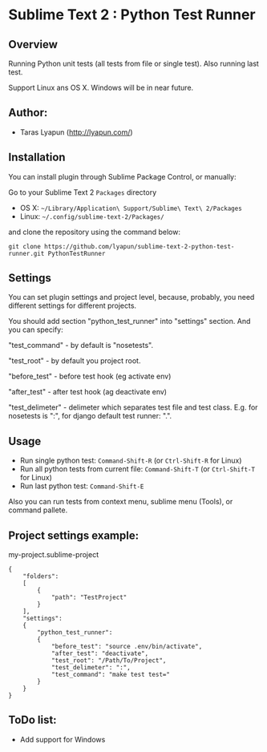 Sublime Text 2 : Python Test Runner
===================================

Overview
--------
Running Python unit tests (all tests from file or single test). Also running last test.

Support Linux ans OS X. Windows will be in near future.

Author:
-------
* Taras Lyapun (http://lyapun.com/)

Installation
------------

You can install plugin through Sublime Package Control, or manually:


Go to your Sublime Text 2 `Packages` directory

 - OS X: `~/Library/Application\ Support/Sublime\ Text\ 2/Packages`
 - Linux: `~/.config/sublime-text-2/Packages/`

and clone the repository using the command below:

``` shell
git clone https://github.com/lyapun/sublime-text-2-python-test-runner.git PythonTestRunner
```

Settings
--------

You can set plugin settings and project level, because, probably, you need different settings for different projects.

You should add section "python_test_runner" into "settings" section.
 And you can specify:

"test_command" - by default is "nosetests".

"test_root" - by default you project root.

"before_test" - before test hook (eg activate env)

"after_test" - after test hook (ag deactivate env)

"test_delimeter" - delimeter which separates test file and test class. E.g. for nosetests is ":", for django default test runner: ".".

Usage
-----

- Run single python test: `Command-Shift-R` (or `Ctrl-Shift-R` for Linux)
- Run all python tests from current file: `Command-Shift-T` (or `Ctrl-Shift-T` for Linux)
- Run last python test: `Command-Shift-E`

Also you can run tests from context menu, sublime menu (Tools), or command pallete.

Project settings example:
-------------------------

 my-project.sublime-project

	{
		"folders":
		[
			{
				"path": "TestProject"
			}
		],
    	"settings": 
    	{   
        	"python_test_runner": 
        	{
            	"before_test": "source .env/bin/activate",
            	"after_test": "deactivate",
            	"test_root": "/Path/To/Project",
            	"test_delimeter": ":",
            	"test_command": "make test test="
        	}
    	}
	}
	
ToDo list:
----------
- Add support for Windows